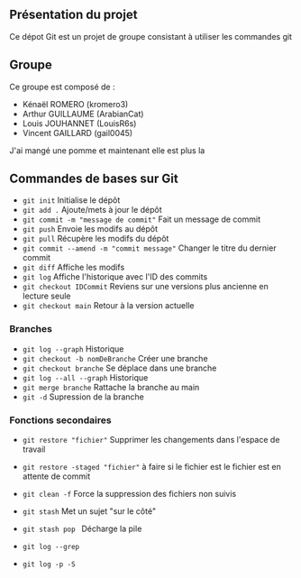 ## Présentation du projet

Ce dépot Git est un projet de groupe consistant à utiliser les commandes git

## Groupe

Ce groupe est composé de :
- Kénaël ROMERO (kromero3)
- Arthur GUILLAUME (ArabianCat)
- Louis JOUHANNET (LouisR6s)
- Vincent GAILLARD (gail0045)

J'ai mangé une pomme et maintenant elle est plus la 


## Commandes de bases sur Git

- `git init`							   Initialise le dépôt
- `git add .`							   Ajoute/mets à jour le dépôt
- `git commit -m "message de commit"`	   Fait un message de commit
- `git push`							   Envoie les modifs au dépôt
- `git pull`							   Récupère les modifs du dépôt
- `git commit --amend -m "commit message"` Changer le titre du dernier commit
- `git diff`							   Affiche les modifs
- `git log`								   Affiche l'historique avec l'ID des commits
- `git checkout IDCommit`				   Reviens sur une versions plus ancienne en lecture seule
- `git checkout main`					   Retour à la version actuelle

### Branches

- `git log --graph`						   Historique
- `git checkout -b nomDeBranche`		   Créer une branche
- `git checkout branche`				   Se déplace dans une branche 
- `git log --all --graph`				   Historique
- `git merge branche`					   Rattache la branche au main
- `git -d`								   Supression de la branche

### Fonctions secondaires

- `git restore "fichier"`                  Supprimer les changements dans l'espace de travail
- `git restore -staged "fichier"`          à faire si le fichier est le fichier est en attente de commit
- `git clean -f`                           Force la suppression des fichiers non suivis

- `git stash`                              Met un sujet "sur le côté"
- `git stash pop `                         Décharge la pile

- `git log --grep`
- `git log -p -S`